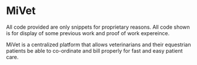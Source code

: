 # MiVet

All code provided are only snippets for proprietary reasons. All code shown is for display of some previous work and proof of work expereince.

MiVet is a centralized platform that allows veterinarians and their equestrian patients be able to co-ordinate
and bill properly for fast and easy patient care.
